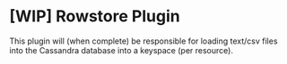 # [WIP] Rowstore Plugin

This plugin will (when complete) be responsible for loading text/csv files into the Cassandra database into a keyspace (per resource).

